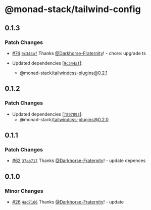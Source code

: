 # @monad-stack/tailwind-config

## 0.1.3

### Patch Changes

- [#74](https://github.com/Darkhorse-Fraternity/monad-stack/pull/74) [`9c344af`](https://github.com/Darkhorse-Fraternity/monad-stack/commit/9c344af8bfc03206061cd9165770314a23cbed43) Thanks [@Darkhorse-Fraternity](https://github.com/Darkhorse-Fraternity)! - chore: upgrade ts

- Updated dependencies [[`9c344af`](https://github.com/Darkhorse-Fraternity/monad-stack/commit/9c344af8bfc03206061cd9165770314a23cbed43)]:
  - @monad-stack/tailwindcss-plugins@0.2.1

## 0.1.2

### Patch Changes

- Updated dependencies [[`f897893`](https://github.com/Darkhorse-Fraternity/monad-stack/commit/f8978939f990b8c0789f639bc234bed49e47f937)]:
  - @monad-stack/tailwindcss-plugins@0.2.0

## 0.1.1

### Patch Changes

- [#62](https://github.com/Darkhorse-Fraternity/monad-stack/pull/62) [`37ab717`](https://github.com/Darkhorse-Fraternity/monad-stack/commit/37ab71786ade9abb6fd931d9a4b87d724abf43f6) Thanks [@Darkhorse-Fraternity](https://github.com/Darkhorse-Fraternity)! - update depences

## 0.1.0

### Minor Changes

- [#26](https://github.com/Darkhorse-Fraternity/monad-stack/pull/26) [`4ad7166`](https://github.com/Darkhorse-Fraternity/monad-stack/commit/4ad71661d6937ade783552a254b0c80193e6e27f) Thanks [@Darkhorse-Fraternity](https://github.com/Darkhorse-Fraternity)! - update
